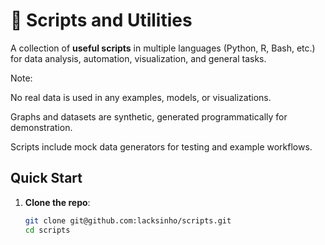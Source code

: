 # 📜 Scripts and Utilities  

A collection of **useful scripts** in multiple languages (Python, R, Bash, etc.) for data analysis, automation, visualization, and general tasks.  

Note:

No real data is used in any examples, models, or visualizations.

Graphs and datasets are synthetic, generated programmatically for demonstration.

Scripts include mock data generators for testing and example workflows.



## Quick Start  

1. **Clone the repo**:  
   ```sh
   git clone git@github.com:lacksinho/scripts.git
   cd scripts

